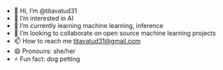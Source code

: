 - 👋 Hi, I’m @titavatud31
- 👀 I’m interested in AI
- 🌱 I’m currently learning machine learning, inference
- 💞️ I’m looking to collaborate on open source machine learning projects
- 📫 How to reach me titavatud31@gmail.com
- 😄 Pronouns: she/her
- ⚡ Fun fact: dog petting
